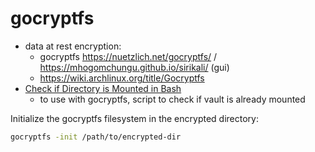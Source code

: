 # gocryptfs

- data at rest encryption:
    - gocryptfs <https://nuetzlich.net/gocryptfs/> / <https://mhogomchungu.github.io/sirikali/> (gui)
    - <https://wiki.archlinux.org/title/Gocryptfs>
- [Check if Directory is Mounted in Bash](https://www.baeldung.com/linux/bash-is-directory-mounted)
    - to use with gocryptfs, script to check if vault is already mounted


Initialize the gocryptfs filesystem in the encrypted directory:

```sh
gocryptfs -init /path/to/encrypted-dir
```

